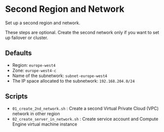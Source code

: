 # Second Region and Network

Set up a second region and network.

These steps are optional.
Create the second network only if you want to set up failover or cluster.

## Defaults

* Region: `europe-west4`
* Zone: `europe-west4-c`
* Name of the subnetwork: `subnet-europe-west4`
* The IP space allocated to the subnetwork: `192.168.204.0/24`

## Scripts

* `01_create_2nd_network.sh`       : Create a second Virtual Private Cloud (VPC) network in other region
* `02_create_server_in_network.sh` : Create service account and Compute Engine virtual machine instance
